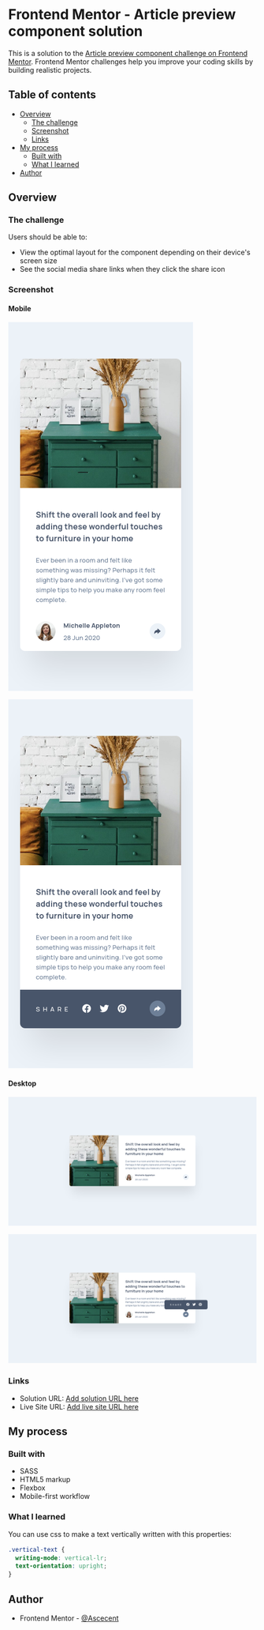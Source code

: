 # Frontend Mentor - Article preview component solution

This is a solution to the [Article preview component challenge on Frontend Mentor](https://www.frontendmentor.io/challenges/article-preview-component-dYBN_pYFT). Frontend Mentor challenges help you improve your coding skills by building realistic projects.

## Table of contents

- [Overview](#overview)
  - [The challenge](#the-challenge)
  - [Screenshot](#screenshot)
  - [Links](#links)
- [My process](#my-process)
  - [Built with](#built-with)
  - [What I learned](#what-i-learned)
- [Author](#author)

## Overview

### The challenge

Users should be able to:

- View the optimal layout for the component depending on their device's screen size
- See the social media share links when they click the share icon

### Screenshot

#### Mobile

![](./screenshots/375.png)

![](./screenshots/375-active.png)

#### Desktop

![](./screenshots/1440.png)

![](./screenshots/1440-active.png)

### Links

- Solution URL: [Add solution URL here](https://your-solution-url.com)
- Live Site URL: [Add live site URL here](https://your-live-site-url.com)

## My process

### Built with

- SASS
- HTML5 markup
- Flexbox
- Mobile-first workflow

### What I learned

You can use css to make a text vertically written with this properties:

```css
.vertical-text {
  writing-mode: vertical-lr;
  text-orientation: upright;
}
```

## Author

- Frontend Mentor - [@Ascecent](https://www.frontendmentor.io/profile/Ascecent)
